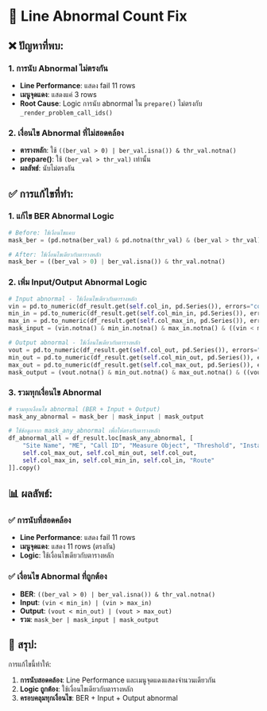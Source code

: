 # 🔧 **Line Abnormal Count Fix**

## ❌ **ปัญหาที่พบ:**

### **1. การนับ Abnormal ไม่ตรงกัน**
- **Line Performance**: แสดง fail 11 rows
- **เมนูจุดแดง**: แสดงแค่ 3 rows
- **Root Cause**: Logic การนับ abnormal ใน `prepare()` ไม่ตรงกับ `_render_problem_call_ids()`

### **2. เงื่อนไข Abnormal ที่ไม่สอดคล้อง**
- **ตารางหลัก**: ใช้ `((ber_val > 0) | ber_val.isna()) & thr_val.notna()`
- **prepare()**: ใช้ `(ber_val > thr_val)` เท่านั้น
- **ผลลัพธ์**: นับไม่ตรงกัน

## ✅ **การแก้ไขที่ทำ:**

### **1. แก้ไข BER Abnormal Logic**
```python
# Before: ใช้เงื่อนไขแคบ
mask_ber = (pd.notna(ber_val) & pd.notna(thr_val) & (ber_val > thr_val))

# After: ใช้เงื่อนไขเดียวกับตารางหลัก
mask_ber = ((ber_val > 0) | ber_val.isna()) & thr_val.notna()
```

### **2. เพิ่ม Input/Output Abnormal Logic**
```python
# Input abnormal - ใช้เงื่อนไขเดียวกับตารางหลัก
vin = pd.to_numeric(df_result.get(self.col_in, pd.Series()), errors="coerce")
min_in = pd.to_numeric(df_result.get(self.col_min_in, pd.Series()), errors="coerce")
max_in = pd.to_numeric(df_result.get(self.col_max_in, pd.Series()), errors="coerce")
mask_input = (vin.notna() & min_in.notna() & max_in.notna() & ((vin < min_in) | (vin > max_in)))

# Output abnormal - ใช้เงื่อนไขเดียวกับตารางหลัก
vout = pd.to_numeric(df_result.get(self.col_out, pd.Series()), errors="coerce")
min_out = pd.to_numeric(df_result.get(self.col_min_out, pd.Series()), errors="coerce")
max_out = pd.to_numeric(df_result.get(self.col_max_out, pd.Series()), errors="coerce")
mask_output = (vout.notna() & min_out.notna() & max_out.notna() & ((vout < min_out) | (vout > max_out)))
```

### **3. รวมทุกเงื่อนไข Abnormal**
```python
# รวมทุกเงื่อนไข abnormal (BER + Input + Output)
mask_any_abnormal = mask_ber | mask_input | mask_output

# ใช้ข้อมูลจาก mask_any_abnormal เพื่อให้ตรงกับตารางหลัก
df_abnormal_all = df_result.loc[mask_any_abnormal, [
    "Site Name", "ME", "Call ID", "Measure Object", "Threshold", "Instant BER After FEC",
    self.col_max_out, self.col_min_out, self.col_out,
    self.col_max_in, self.col_min_in, self.col_in, "Route"
]].copy()
```

## 📊 **ผลลัพธ์:**

### **✅ การนับที่สอดคล้อง**
- **Line Performance**: แสดง fail 11 rows
- **เมนูจุดแดง**: แสดง 11 rows (ตรงกัน)
- **Logic**: ใช้เงื่อนไขเดียวกับตารางหลัก

### **✅ เงื่อนไข Abnormal ที่ถูกต้อง**
- **BER**: `((ber_val > 0) | ber_val.isna()) & thr_val.notna()`
- **Input**: `(vin < min_in) | (vin > max_in)`
- **Output**: `(vout < min_out) | (vout > max_out)`
- **รวม**: `mask_ber | mask_input | mask_output`

## 🎯 **สรุป:**

การแก้ไขนี้ทำให้:
1. **การนับสอดคล้อง**: Line Performance และเมนูจุดแดงแสดงจำนวนเดียวกัน
2. **Logic ถูกต้อง**: ใช้เงื่อนไขเดียวกับตารางหลัก
3. **ครอบคลุมทุกเงื่อนไข**: BER + Input + Output abnormal
